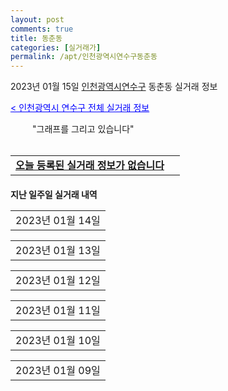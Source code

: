 ```yaml
---
layout: post
comments: true
title: 동춘동
categories: [실거래가]
permalink: /apt/인천광역시연수구동춘동
---
```


2023년 01월 15일 <a href="/apt/인천광역시연수구">인천광역시연수구</a> 동춘동 실거래 정보

<a style="color: blue;" href="/apt/인천광역시연수구">< 인천광역시 연수구 전체 실거래 정보</a>

<script type="text/javascript">
  google.charts.load('current', {'packages':['corechart']});
  google.charts.setOnLoadCallback(drawChart);

  function drawChart() {
    var data = google.visualization.arrayToDataTable([['거래일', '매매', '전월세', '전매'], ['21-01', 9, 2, 0], ['21-02', 0, 1, 0], ['21-03', 0, 1, 0], ['21-04', 0, 1, 0], ['21-05', 0, 1, 0], ['21-06', 0, 1, 0], ['21-07', 0, 17, 0], ['21-08', 33, 29, 0], ['21-09', 0, 4, 0], ['21-10', 1, 4, 0], ['21-11', 0, 1, 0], ['21-12', 1, 2, 0], ['22-01', 10, 40, 0], ['22-02', 11, 88, 0], ['22-03', 30, 107, 0], ['22-04', 28, 123, 0], ['22-05', 31, 111, 0], ['22-06', 19, 101, 0], ['22-07', 6, 93, 0], ['22-08', 12, 102, 0], ['22-09', 15, 78, 0], ['22-10', 12, 98, 0], ['22-11', 14, 92, 0], ['22-12', 18, 72, 0], ['23-01', 6, 17, 0]]);

    var options = {
      title: '최근 1년간 유형별 거래량 추이',
      legend: { position: 'bottom' }
    };

    setTimeout(function() {
        var chart = new google.visualization.LineChart(document.getElementById('columnchart_material'));
        chart.draw(data, (options));
        document.getElementById('loading').style.display = 'none';
    }, 200);

  }
</script>


<div id="loading" style="z-index:20; display: block; margin-left: 35px">"그래프를 그리고 있습니다"</div>
<div id="columnchart_material" style="width: 95%; margin-left: -35px; display: block"></div>
<!--<div style="width: 95%; margin-left: -35px; display: block">
      <script async src="https://pagead2.googlesyndication.com/pagead/js/adsbygoogle.js?client=ca-pub-3485438051770037"
          crossorigin="anonymous"></script>
      <ins class="adsbygoogle"
          style="display:block"
          data-ad-format="fluid"
          data-ad-layout-key="-fb+5w+4e-db+86"
          data-ad-client="ca-pub-3485438051770037"
          data-ad-slot="1827090281"></ins>
      <script>
          (adsbygoogle = window.adsbygoogle || []).push({});
      </script>
</div>-->
<br>
<table>
  <tr>
    <td colspan="4" style="font-weight: bold;"><a href="/apt/인천광역시연수구동춘동">오늘 등록된 실거래 정보가 없습니다</a> &nbsp;&nbsp;&nbsp; <a style="color: blue; font-size: smaller;" href="/apt/인천광역시연수구동춘동"></a></td>
  </tr>
    
</table>
    
<div style="margin-top: 20px; margin-bottom: 13px"><b>지난 일주일 실거래 내역</b></div>

  <table style="width: 100%; margin-bottom: 1px">
      <tr class="header">
        <td>2023년 01월 14일</td>
      </tr>
      <tr class="child" style="display: none">
        <td>
            
        <table>
          <tr>
            <td colspan="4" style="font-weight: bold;"><a href="https://search.naver.com/search.naver?query=동남">동남</a> &nbsp;&nbsp;&nbsp; <a style="color: blue; font-size: smaller;" href="/apt/인천광역시연수구동춘동동남">면적별 최고가 ></a></td>            
          </tr>

          <tr>
            <td><a style="color: blue">매매</a></td>
            <td>8층</td>
            <td>52.14㎡</td>
            <td>계약일 2023-01-04</td>
          </tr>
          <tr>
            <td colspan="4">21,600 (중개거래)</td>
          </tr>
    
        </table>
        <table style="margin-top: 5px">
          <tr>
            <td colspan="4" style="font-weight: bold;"><a href="https://search.naver.com/search.naver?query=하나타운2">하나타운2</a> &nbsp;&nbsp;&nbsp; <a style="color: blue; font-size: smaller;" href="/apt/인천광역시연수구동춘동하나타운2">면적별 최고가 ></a></td>            
          </tr>
    
          <tr>
            <td><a style="color: blue">매매</a></td>
            <td>5층</td>
            <td>99.42㎡</td>
            <td>계약일 2022-12-16</td>
          </tr>
          <tr>
            <td colspan="4">34,000 (중개거래)</td>
          </tr>
    
        </table>
        <table style="margin-top: 5px">
          <tr>
            <td colspan="4" style="font-weight: bold;"><a href="https://search.naver.com/search.naver?query=동춘마을">동춘마을</a> &nbsp;&nbsp;&nbsp; <a style="color: blue; font-size: smaller;" href="/apt/인천광역시연수구동춘동동춘마을">면적별 최고가 ></a></td>            
          </tr>
    
          <tr>
            <td><a style="color: darkgreen">전세</a></td>
            <td>2층</td>
            <td>59.36㎡</td>
            <td>계약일 2023-01-11</td>
          </tr>
          <tr>
            <td colspan="4">15,000</td>
          </tr>
    
        </table>
        <table style="margin-top: 5px">
          <tr>
            <td colspan="4" style="font-weight: bold;"><a href="https://search.naver.com/search.naver?query=무지개마을">무지개마을</a> &nbsp;&nbsp;&nbsp; <a style="color: blue; font-size: smaller;" href="/apt/인천광역시연수구동춘동무지개마을">면적별 최고가 ></a></td>            
          </tr>
    
          <tr>
            <td><a style="color: darkgoldenrod">월세</a></td>
            <td>9층</td>
            <td>59.76㎡</td>
            <td>계약일 2023-01-13</td>
          </tr>
          <tr>
            <td colspan="4">70 (2,800)</td>
          </tr>
    
          <tr>
            <td><a style="color: darkgreen">전세</a></td>
            <td>1층</td>
            <td>84.965㎡</td>
            <td>계약일 2023-01-11</td>
          </tr>
          <tr>
            <td colspan="4">21,500</td>
          </tr>
    
        </table>
        <table style="margin-top: 5px">
          <tr>
            <td colspan="4" style="font-weight: bold;"><a href="https://search.naver.com/search.naver?query=현대1">현대1</a> &nbsp;&nbsp;&nbsp; <a style="color: blue; font-size: smaller;" href="/apt/인천광역시연수구동춘동현대1">면적별 최고가 ></a></td>            
          </tr>
    
          <tr>
            <td><a style="color: darkgreen">전세</a></td>
            <td>5층</td>
            <td>84.97㎡</td>
            <td>계약일 2023-01-13</td>
          </tr>
          <tr>
            <td colspan="4">25,000</td>
          </tr>
    
          <tr>
            <td><a style="color: darkgreen">전세</a></td>
            <td>1층</td>
            <td>84.97㎡</td>
            <td>계약일 2023-01-13</td>
          </tr>
          <tr>
            <td colspan="4">23,000</td>
          </tr>
    
        </table>
    
        </td>
      </tr>
  </table>
    
  <table style="width: 100%; margin-bottom: 1px">
      <tr class="header">
        <td>2023년 01월 13일</td>
      </tr>
      <tr class="child" style="display: none">
        <td>
            
        <table>
          <tr>
            <td colspan="4" style="font-weight: bold;"><a href="https://search.naver.com/search.naver?query=태평2">태평2</a> &nbsp;&nbsp;&nbsp; <a style="color: blue; font-size: smaller;" href="/apt/인천광역시연수구동춘동태평2">면적별 최고가 ></a></td>            
          </tr>

          <tr>
            <td><a style="color: blue">매매</a></td>
            <td>6층</td>
            <td>72.135㎡</td>
            <td>계약일 2023-01-05</td>
          </tr>
          <tr>
            <td colspan="4"><a style="color: red;">신고가 </a>25,800 (중개거래)<br>기존최고가 19,500</td>
          </tr>
    
        </table>
        <table style="margin-top: 5px">
          <tr>
            <td colspan="4" style="font-weight: bold;"><a href="https://search.naver.com/search.naver?query=풍림2">풍림2</a> &nbsp;&nbsp;&nbsp; <a style="color: blue; font-size: smaller;" href="/apt/인천광역시연수구동춘동풍림2">면적별 최고가 ></a></td>            
          </tr>
    
          <tr>
            <td><a style="color: blue">매매</a></td>
            <td>6층</td>
            <td>45.36㎡</td>
            <td>계약일 2023-01-11</td>
          </tr>
          <tr>
            <td colspan="4">26,150 (중개거래)</td>
          </tr>
    
        </table>
        <table style="margin-top: 5px">
          <tr>
            <td colspan="4" style="font-weight: bold;"><a href="https://search.naver.com/search.naver?query=대림3">대림3</a> &nbsp;&nbsp;&nbsp; <a style="color: blue; font-size: smaller;" href="/apt/인천광역시연수구동춘동대림3">면적별 최고가 ></a></td>            
          </tr>
    
          <tr>
            <td><a style="color: darkgreen">전세</a></td>
            <td>5층</td>
            <td>53.01㎡</td>
            <td>계약일 2023-01-12</td>
          </tr>
          <tr>
            <td colspan="4">13,000</td>
          </tr>
    
        </table>
        <table style="margin-top: 5px">
          <tr>
            <td colspan="4" style="font-weight: bold;"><a href="https://search.naver.com/search.naver?query=동남">동남</a> &nbsp;&nbsp;&nbsp; <a style="color: blue; font-size: smaller;" href="/apt/인천광역시연수구동춘동동남">면적별 최고가 ></a></td>            
          </tr>
    
          <tr>
            <td><a style="color: darkgoldenrod">월세</a></td>
            <td>2층</td>
            <td>52.14㎡</td>
            <td>계약일 2022-12-24</td>
          </tr>
          <tr>
            <td colspan="4">55 (5,000)</td>
          </tr>
    
        </table>
        <table style="margin-top: 5px">
          <tr>
            <td colspan="4" style="font-weight: bold;"><a href="https://search.naver.com/search.naver?query=래미안">래미안</a> &nbsp;&nbsp;&nbsp; <a style="color: blue; font-size: smaller;" href="/apt/인천광역시연수구동춘동래미안">면적별 최고가 ></a></td>            
          </tr>
    
          <tr>
            <td><a style="color: darkgoldenrod">월세</a></td>
            <td>1층</td>
            <td>95.76㎡</td>
            <td>계약일 2023-01-07</td>
          </tr>
          <tr>
            <td colspan="4">100 (3,000)</td>
          </tr>
    
        </table>
        <table style="margin-top: 5px">
          <tr>
            <td colspan="4" style="font-weight: bold;"><a href="https://search.naver.com/search.naver?query=연수서해그랑블1단지">연수서해그랑블1단지</a> &nbsp;&nbsp;&nbsp; <a style="color: blue; font-size: smaller;" href="/apt/인천광역시연수구동춘동연수서해그랑블1단지">면적별 최고가 ></a></td>            
          </tr>
    
          <tr>
            <td><a style="color: darkgreen">전세</a></td>
            <td>3층</td>
            <td>70.77㎡</td>
            <td>계약일 2022-12-14</td>
          </tr>
          <tr>
            <td colspan="4">20,000</td>
          </tr>
    
        </table>
        <table style="margin-top: 5px">
          <tr>
            <td colspan="4" style="font-weight: bold;"><a href="https://search.naver.com/search.naver?query=한양2">한양2</a> &nbsp;&nbsp;&nbsp; <a style="color: blue; font-size: smaller;" href="/apt/인천광역시연수구동춘동한양2">면적별 최고가 ></a></td>            
          </tr>
    
          <tr>
            <td><a style="color: darkgoldenrod">월세</a></td>
            <td>5층</td>
            <td>84.97㎡</td>
            <td>계약일 2022-12-19</td>
          </tr>
          <tr>
            <td colspan="4">25 (15,000)</td>
          </tr>
    
          <tr>
            <td><a style="color: darkgreen">전세</a></td>
            <td>4층</td>
            <td>68.36㎡</td>
            <td>계약일 2023-01-07</td>
          </tr>
          <tr>
            <td colspan="4">17,000</td>
          </tr>
    
        </table>
        <table style="margin-top: 5px">
          <tr>
            <td colspan="4" style="font-weight: bold;"><a href="https://search.naver.com/search.naver?query=현대1">현대1</a> &nbsp;&nbsp;&nbsp; <a style="color: blue; font-size: smaller;" href="/apt/인천광역시연수구동춘동현대1">면적별 최고가 ></a></td>            
          </tr>
    
          <tr>
            <td><a style="color: darkgreen">전세</a></td>
            <td>3층</td>
            <td>84.97㎡</td>
            <td>계약일 2022-12-05</td>
          </tr>
          <tr>
            <td colspan="4">24,000</td>
          </tr>
    
        </table>
    
        </td>
      </tr>
  </table>
    
  <table style="width: 100%; margin-bottom: 1px">
      <tr class="header">
        <td>2023년 01월 12일</td>
      </tr>
      <tr class="child" style="display: none">
        <td>
            
        <table>
          <tr>
            <td colspan="4" style="font-weight: bold;"><a href="https://search.naver.com/search.naver?query=연수서해그랑블1단지">연수서해그랑블1단지</a> &nbsp;&nbsp;&nbsp; <a style="color: blue; font-size: smaller;" href="/apt/인천광역시연수구동춘동연수서해그랑블1단지">면적별 최고가 ></a></td>            
          </tr>

          <tr>
            <td><a style="color: blue">매매</a></td>
            <td>18층</td>
            <td>70.75㎡</td>
            <td>계약일 2022-12-22</td>
          </tr>
          <tr>
            <td colspan="4">39,500 (중개거래)</td>
          </tr>
    
        </table>
        <table style="margin-top: 5px">
          <tr>
            <td colspan="4" style="font-weight: bold;"><a href="https://search.naver.com/search.naver?query=현대1">현대1</a> &nbsp;&nbsp;&nbsp; <a style="color: blue; font-size: smaller;" href="/apt/인천광역시연수구동춘동현대1">면적별 최고가 ></a></td>            
          </tr>
    
          <tr>
            <td><a style="color: blue">매매</a></td>
            <td>4층</td>
            <td>84.97㎡</td>
            <td>계약일 2023-01-05</td>
          </tr>
          <tr>
            <td colspan="4">39,500 (직거래)</td>
          </tr>
    
        </table>
        <table style="margin-top: 5px">
          <tr>
            <td colspan="4" style="font-weight: bold;"><a href="https://search.naver.com/search.naver?query=현대">현대</a> &nbsp;&nbsp;&nbsp; <a style="color: blue; font-size: smaller;" href="/apt/인천광역시연수구동춘동현대">면적별 최고가 ></a></td>            
          </tr>
    
          <tr>
            <td><a style="color: darkgreen">전세</a></td>
            <td>5층</td>
            <td>96.23㎡</td>
            <td>계약일 2023-01-07</td>
          </tr>
          <tr>
            <td colspan="4">22,000</td>
          </tr>
    
        </table>
    
        </td>
      </tr>
  </table>
    
  <table style="width: 100%; margin-bottom: 1px">
      <tr class="header">
        <td>2023년 01월 11일</td>
      </tr>
      <tr class="child" style="display: none">
        <td>
            
        <table>
          <tr>
            <td colspan="4" style="font-weight: bold;"><a href="https://search.naver.com/search.naver?query=건영">건영</a> &nbsp;&nbsp;&nbsp; <a style="color: blue; font-size: smaller;" href="/apt/인천광역시연수구동춘동건영">면적별 최고가 ></a></td>            
          </tr>

          <tr>
            <td><a style="color: darkgreen">전세</a></td>
            <td>4층</td>
            <td>84.945㎡</td>
            <td>계약일 2023-01-09</td>
          </tr>
          <tr>
            <td colspan="4">20,000</td>
          </tr>
    
        </table>
        <table style="margin-top: 5px">
          <tr>
            <td colspan="4" style="font-weight: bold;"><a href="https://search.naver.com/search.naver?query=동춘마을">동춘마을</a> &nbsp;&nbsp;&nbsp; <a style="color: blue; font-size: smaller;" href="/apt/인천광역시연수구동춘동동춘마을">면적별 최고가 ></a></td>            
          </tr>
    
          <tr>
            <td><a style="color: darkgoldenrod">월세</a></td>
            <td>3층</td>
            <td>59.36㎡</td>
            <td>계약일 2023-01-07</td>
          </tr>
          <tr>
            <td colspan="4"><a style="color: red;">신고가 </a>95 (2,000)<br>기존최고가 90 (1,000)</td>
          </tr>
    
        </table>
        <table style="margin-top: 5px">
          <tr>
            <td colspan="4" style="font-weight: bold;"><a href="https://search.naver.com/search.naver?query=무지개마을">무지개마을</a> &nbsp;&nbsp;&nbsp; <a style="color: blue; font-size: smaller;" href="/apt/인천광역시연수구동춘동무지개마을">면적별 최고가 ></a></td>            
          </tr>
    
          <tr>
            <td><a style="color: darkgoldenrod">월세</a></td>
            <td>8층</td>
            <td>84.965㎡</td>
            <td>계약일 2022-12-29</td>
          </tr>
          <tr>
            <td colspan="4">100 (4,000)</td>
          </tr>
    
          <tr>
            <td><a style="color: darkgreen">전세</a></td>
            <td>11층</td>
            <td>84.965㎡</td>
            <td>계약일 2022-12-09</td>
          </tr>
          <tr>
            <td colspan="4">20,000</td>
          </tr>
    
        </table>
        <table style="margin-top: 5px">
          <tr>
            <td colspan="4" style="font-weight: bold;"><a href="https://search.naver.com/search.naver?query=풍림2">풍림2</a> &nbsp;&nbsp;&nbsp; <a style="color: blue; font-size: smaller;" href="/apt/인천광역시연수구동춘동풍림2">면적별 최고가 ></a></td>            
          </tr>
    
          <tr>
            <td><a style="color: darkgreen">전세</a></td>
            <td>3층</td>
            <td>84.22㎡</td>
            <td>계약일 2022-12-23</td>
          </tr>
          <tr>
            <td colspan="4">21,000</td>
          </tr>
    
        </table>
        <table style="margin-top: 5px">
          <tr>
            <td colspan="4" style="font-weight: bold;"><a href="https://search.naver.com/search.naver?query=현대1">현대1</a> &nbsp;&nbsp;&nbsp; <a style="color: blue; font-size: smaller;" href="/apt/인천광역시연수구동춘동현대1">면적별 최고가 ></a></td>            
          </tr>
    
          <tr>
            <td><a style="color: darkgreen">전세</a></td>
            <td>8층</td>
            <td>84.97㎡</td>
            <td>계약일 2022-12-06</td>
          </tr>
          <tr>
            <td colspan="4">23,000</td>
          </tr>
    
        </table>
    
        </td>
      </tr>
  </table>
    
  <table style="width: 100%; margin-bottom: 1px">
      <tr class="header">
        <td>2023년 01월 10일</td>
      </tr>
      <tr class="child" style="display: none">
        <td>
            
        <table>
          <tr>
            <td colspan="4" style="font-weight: bold;"><a href="https://search.naver.com/search.naver?query=하나타운2">하나타운2</a> &nbsp;&nbsp;&nbsp; <a style="color: blue; font-size: smaller;" href="/apt/인천광역시연수구동춘동하나타운2">면적별 최고가 ></a></td>            
          </tr>

          <tr>
            <td><a style="color: blue">매매</a></td>
            <td>4층</td>
            <td>99.42㎡</td>
            <td>계약일 2023-01-04</td>
          </tr>
          <tr>
            <td colspan="4">38,000 (직거래)</td>
          </tr>
    
        </table>
        <table style="margin-top: 5px">
          <tr>
            <td colspan="4" style="font-weight: bold;"><a href="https://search.naver.com/search.naver?query=한양2">한양2</a> &nbsp;&nbsp;&nbsp; <a style="color: blue; font-size: smaller;" href="/apt/인천광역시연수구동춘동한양2">면적별 최고가 ></a></td>            
          </tr>
    
          <tr>
            <td><a style="color: blue">매매</a></td>
            <td>4층</td>
            <td>68.36㎡</td>
            <td>계약일 2022-12-25</td>
          </tr>
          <tr>
            <td colspan="4">32,000 (중개거래)</td>
          </tr>
    
        </table>
        <table style="margin-top: 5px">
          <tr>
            <td colspan="4" style="font-weight: bold;"><a href="https://search.naver.com/search.naver?query=동남">동남</a> &nbsp;&nbsp;&nbsp; <a style="color: blue; font-size: smaller;" href="/apt/인천광역시연수구동춘동동남">면적별 최고가 ></a></td>            
          </tr>
    
          <tr>
            <td><a style="color: darkgreen">전세</a></td>
            <td>12층</td>
            <td>52.14㎡</td>
            <td>계약일 2023-01-04</td>
          </tr>
          <tr>
            <td colspan="4">14,330</td>
          </tr>
    
        </table>
        <table style="margin-top: 5px">
          <tr>
            <td colspan="4" style="font-weight: bold;"><a href="https://search.naver.com/search.naver?query=래미안">래미안</a> &nbsp;&nbsp;&nbsp; <a style="color: blue; font-size: smaller;" href="/apt/인천광역시연수구동춘동래미안">면적별 최고가 ></a></td>            
          </tr>
    
          <tr>
            <td><a style="color: darkgoldenrod">월세</a></td>
            <td>5층</td>
            <td>95.76㎡</td>
            <td>계약일 2023-01-09</td>
          </tr>
          <tr>
            <td colspan="4"><a style="color: red;">신고가 </a>100 (3,000)<br>기존최고가 90 (-)</td>
          </tr>
    
        </table>
        <table style="margin-top: 5px">
          <tr>
            <td colspan="4" style="font-weight: bold;"><a href="https://search.naver.com/search.naver?query=무지개마을">무지개마을</a> &nbsp;&nbsp;&nbsp; <a style="color: blue; font-size: smaller;" href="/apt/인천광역시연수구동춘동무지개마을">면적별 최고가 ></a></td>            
          </tr>
    
          <tr>
            <td><a style="color: darkgoldenrod">월세</a></td>
            <td>7층</td>
            <td>59.76㎡</td>
            <td>계약일 2023-01-09</td>
          </tr>
          <tr>
            <td colspan="4">95 (2,000)</td>
          </tr>
    
        </table>
    
        </td>
      </tr>
  </table>
    
  <table style="width: 100%; margin-bottom: 1px">
      <tr class="header">
        <td>2023년 01월 09일</td>
      </tr>
      <tr class="child" style="display: none">
        <td>
            
        <table>
          <tr>
            <td colspan="4" style="font-weight: bold;"><a href="https://search.naver.com/search.naver?query=실거래정보없음">실거래정보없음</a> &nbsp;&nbsp;&nbsp; <a style="color: blue; font-size: smaller;" href="/apt/{real_region}동춘동{name_without_space}"></a></td>            
          </tr>

        </table>
    
        </td>
      </tr>
  </table>
    

